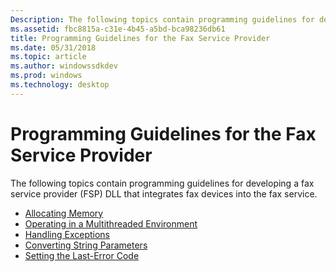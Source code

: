 ```yaml
---
Description: The following topics contain programming guidelines for developing a fax service provider (FSP) DLL that integrates fax devices into the fax service.
ms.assetid: fbc8815a-c31e-4b45-a5bd-bca98236db61
title: Programming Guidelines for the Fax Service Provider
ms.date: 05/31/2018
ms.topic: article
ms.author: windowssdkdev
ms.prod: windows
ms.technology: desktop
---
```


# Programming Guidelines for the Fax Service Provider

The following topics contain programming guidelines for developing a fax service provider (FSP) DLL that integrates fax devices into the fax service.

-   [Allocating Memory](-mfax-allocating-memory.md)
-   [Operating in a Multithreaded Environment](-mfax-operating-in-a-multithreaded-environment.md)
-   [Handling Exceptions](-mfax-handling-exceptions.md)
-   [Converting String Parameters](-mfax-converting-string-parameters.md)
-   [Setting the Last-Error Code](-mfax-setting-the-last-error-code.md)

 

 



